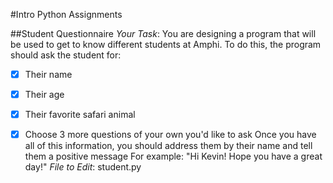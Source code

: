 #Intro Python Assignments

##Student Questionnaire
*Your Task*: You are designing a program that will be used to get to know different students at Amphi. To do this, the program should ask the student for:
- [x] Their name
- [x] Their age
- [x] Their favorite safari animal
- [x] Choose 3 more questions of your own you'd like to ask
Once you have all of this information, you should address them by their name and tell them a positive message
For example: "Hi Kevin! Hope you have a great day!"
*File to Edit*: student.py

 
